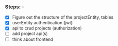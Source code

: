 ### Steps: -

- [x] Figure out the structure of the projectEntity, tables
- [x] userEntity authentication (jwt)
- [x] api to crud projects (authorization)
- [ ] add project api(s)
- [ ] think about frontend
